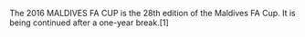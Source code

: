 The 2016 MALDIVES FA CUP is the 28th edition of the Maldives FA Cup. It is being continued after a one-year break.[1]
